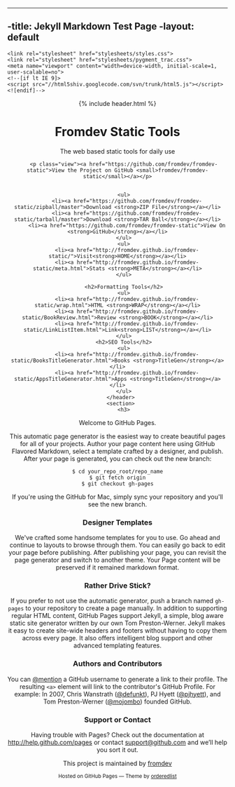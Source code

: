 ----
 -title: Jekyll Markdown Test Page
 -layout: default
 ----
<!doctype html>
<html>
  <head>
    <meta charset="utf-8">
    <meta http-equiv="X-UA-Compatible" content="chrome=1">
    <title>Static Developer Tools</title>

    <link rel="stylesheet" href="stylesheets/styles.css">
    <link rel="stylesheet" href="stylesheets/pygment_trac.css">
    <meta name="viewport" content="width=device-width, initial-scale=1, user-scalable=no">
    <!--[if lt IE 9]>
    <script src="//html5shiv.googlecode.com/svn/trunk/html5.js"></script>
    <![endif]-->
  </head>
  <body>
    <div class="wrapper">
      <header>
        {% include header.html %}
        <h1>Fromdev Static Tools</h1>
        <p>The web based static tools for daily use</p>

        <p class="view"><a href="https://github.com/fromdev/fromdev-static">View the Project on GitHub <small>fromdev/fromdev-static</small></a></p>


        <ul>
          <li><a href="https://github.com/fromdev/fromdev-static/zipball/master">Download <strong>ZIP File</strong></a></li>
          <li><a href="https://github.com/fromdev/fromdev-static/tarball/master">Download <strong>TAR Ball</strong></a></li>
          <li><a href="https://github.com/fromdev/fromdev-static">View On <strong>GitHub</strong></a></li>
        </ul>
        <ul>
          <li><a href="http://fromdev.github.io/fromdev-static/">Visit<strong>HOME</strong></a></li>
          <li><a href="http://fromdev.github.io/fromdev-static/meta.html">Stats <strong>META</strong></a></li>
        </ul>
        
        <h2>Formatting Tools</h2>
        <ul>
          <li><a href="http://fromdev.github.io/fromdev-static/wrap.html">HTML <strong>WRAP</strong></a></li>
          <li><a href="http://fromdev.github.io/fromdev-static/BookReview.html">Review <strong>BOOK</strong></a></li>
          <li><a href="http://fromdev.github.io/fromdev-static/LinkListItem.html">Link<strong>LIST</strong></a></li>
        </ul>
        <h2>SEO Tools</h2>
        <ul>
          <li><a href="http://fromdev.github.io/fromdev-static/BooksTitleGenerator.html">Books <strong>TitleGen</strong></a></li>
          <li><a href="http://fromdev.github.io/fromdev-static/AppsTitleGenerator.html">Apps <strong>TitleGen</strong></a></li>
        </ul>
      </header>
      <section>
        <h3>
<a name="welcome-to-github-pages" class="anchor" href="#welcome-to-github-pages"><span class="octicon octicon-link"></span></a>Welcome to GitHub Pages.</h3>

<p>This automatic page generator is the easiest way to create beautiful pages for all of your projects. Author your page content here using GitHub Flavored Markdown, select a template crafted by a designer, and publish. After your page is generated, you can check out the new branch:</p>

<pre><code>$ cd your_repo_root/repo_name
$ git fetch origin
$ git checkout gh-pages
</code></pre>

<p>If you're using the GitHub for Mac, simply sync your repository and you'll see the new branch.</p>

<h3>
<a name="designer-templates" class="anchor" href="#designer-templates"><span class="octicon octicon-link"></span></a>Designer Templates</h3>

<p>We've crafted some handsome templates for you to use. Go ahead and continue to layouts to browse through them. You can easily go back to edit your page before publishing. After publishing your page, you can revisit the page generator and switch to another theme. Your Page content will be preserved if it remained markdown format.</p>

<h3>
<a name="rather-drive-stick" class="anchor" href="#rather-drive-stick"><span class="octicon octicon-link"></span></a>Rather Drive Stick?</h3>

<p>If you prefer to not use the automatic generator, push a branch named <code>gh-pages</code> to your repository to create a page manually. In addition to supporting regular HTML content, GitHub Pages support Jekyll, a simple, blog aware static site generator written by our own Tom Preston-Werner. Jekyll makes it easy to create site-wide headers and footers without having to copy them across every page. It also offers intelligent blog support and other advanced templating features.</p>

<h3>
<a name="authors-and-contributors" class="anchor" href="#authors-and-contributors"><span class="octicon octicon-link"></span></a>Authors and Contributors</h3>

<p>You can <a href="https://github.com/blog/821" class="user-mention">@mention</a> a GitHub username to generate a link to their profile. The resulting <code>&lt;a&gt;</code> element will link to the contributor's GitHub Profile. For example: In 2007, Chris Wanstrath (<a href="https://github.com/defunkt" class="user-mention">@defunkt</a>), PJ Hyett (<a href="https://github.com/pjhyett" class="user-mention">@pjhyett</a>), and Tom Preston-Werner (<a href="https://github.com/mojombo" class="user-mention">@mojombo</a>) founded GitHub.</p>

<h3>
<a name="support-or-contact" class="anchor" href="#support-or-contact"><span class="octicon octicon-link"></span></a>Support or Contact</h3>

<p>Having trouble with Pages? Check out the documentation at <a href="http://help.github.com/pages">http://help.github.com/pages</a> or contact <a href="mailto:support@github.com">support@github.com</a> and we’ll help you sort it out.</p>
      </section>
      <footer>
        <p>This project is maintained by <a href="https://github.com/fromdev">fromdev</a></p>
        <p><small>Hosted on GitHub Pages &mdash; Theme by <a href="https://github.com/orderedlist">orderedlist</a></small></p>
      </footer>
    </div>
    <script src="javascripts/scale.fix.js"></script>
    
  </body>
</html>
